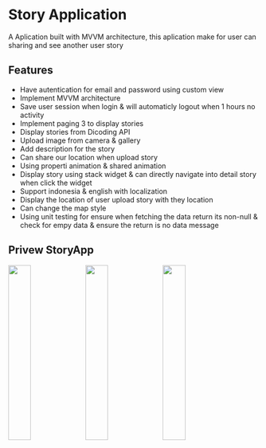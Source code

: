 # Story Application

A Aplication built with MVVM architecture, this aplication make for user can sharing and see another user story




## Features

- Have autentication for email and password using custom view
- Implement MVVM architecture
- Save user session when login & will automaticly logout when 1 hours no activity
- Implement paging 3 to display stories
- Display stories from Dicoding API
- Upload image from camera & gallery
- Add description for the story
- Can share our location when upload story
- Using properti animation & shared animation
- Display story using stack widget & can directly navigate into detail story when click the widget
- Support indonesia & english with localization
- Display the location of user upload story with they location
- Can change the map style
- Using unit testing for ensure when fetching the data return its non-null & check for empy data & ensure the return is no data message


## Privew StoryApp
<p>
  <img src="https://imgur.com/cVqoSin.png" width="30%"/>
  <img src="https://imgur.com/4DgvLdY.png" width="30%"/>
  <img src="https://imgur.com/sG8odeL.png" width="30%"/>
</p>
